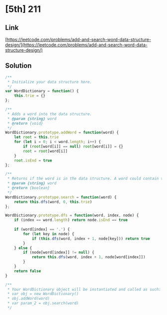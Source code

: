 # [5th] 211

<a name="bGEyW"></a>
## Link
[https://leetcode.com/problems/add-and-search-word-data-structure-design/](https://leetcode.com/problems/add-and-search-word-data-structure-design/)
<a name="Sihku"></a>
## Solution
```javascript
/**
 * Initialize your data structure here.
 */
var WordDictionary = function() {
    this.trie = {}
};

/**
 * Adds a word into the data structure. 
 * @param {string} word
 * @return {void}
 */
WordDictionary.prototype.addWord = function(word) {
    let root = this.trie
    for (let i = 0; i < word.length; i++) {
        if (root[word[i]] == null) root[word[i]] = {}
        root = root[word[i]]
    }
    root.isEnd = true
};

/**
 * Returns if the word is in the data structure. A word could contain the dot character '.' to represent any one letter. 
 * @param {string} word
 * @return {boolean}
 */
WordDictionary.prototype.search = function(word) {
    return this.dfs(word, 0, this.trie)
};

WordDictionary.prototype.dfs = function(word, index, node) {
    if (index == word.length) return node.isEnd == true
    
    if (word[index] == '.') {
        for (let key in node) {
            if (this.dfs(word, index + 1, node[key])) return true
        }
    } else {
        if (node[word[index]] != null) {
            return this.dfs(word, index + 1, node[word[index]])
        }
    }
    return false
}

/** 
 * Your WordDictionary object will be instantiated and called as such:
 * var obj = new WordDictionary()
 * obj.addWord(word)
 * var param_2 = obj.search(word)
 */
```
